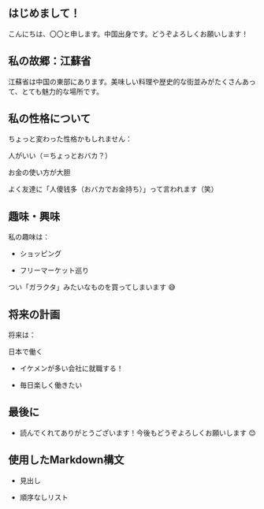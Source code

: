 ## はじめまして！
こんにちは、〇〇と申します。中国出身です。どうぞよろしくお願いします！
## 私の故郷：江蘇省
江蘇省は中国の東部にあります。美味しい料理や歴史的な街並みがたくさんあって、とても魅力的な場所です。
## 私の性格について
ちょっと変わった性格かもしれません：

人がいい（＝ちょっとおバカ？）

お金の使い方が大胆

よく友達に「人傻钱多（おバカでお金持ち）」って言われます（笑）

## 趣味・興味
私の趣味は：

- ショッピング

- フリーマーケット巡り

つい「ガラクタ」みたいなものを買ってしまいます 😅
## 将来の計画
将来は：

日本で働く

- イケメンが多い会社に就職する！

- 毎日楽しく働きたい

## 最後に
- 読んでくれてありがとうございます！今後もどうぞよろしくお願いします 😊

## 使用したMarkdown構文
- 見出し

- 順序なしリスト
